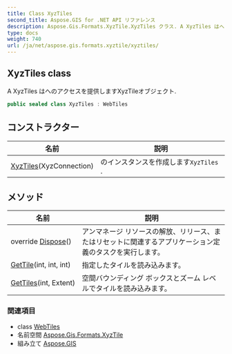 ```yaml
---
title: Class XyzTiles
second_title: Aspose.GIS for .NET API リファレンス
description: Aspose.Gis.Formats.XyzTile.XyzTiles クラス. A XyzTiles はへのアクセスを提供しますXyzTileオブジェクト.
type: docs
weight: 740
url: /ja/net/aspose.gis.formats.xyztile/xyztiles/
---
```

## XyzTiles class

A XyzTiles はへのアクセスを提供しますXyzTileオブジェクト.

```csharp
public sealed class XyzTiles : WebTiles
```

## コンストラクター

| 名前 | 説明 |
| --- | --- |
| [XyzTiles](xyztiles/)(XyzConnection) | のインスタンスを作成します`XyzTiles` . |

## メソッド

| 名前 | 説明 |
| --- | --- |
| override [Dispose](../../aspose.gis.formats.xyztile/xyztiles/dispose/)() | アンマネージ リソースの解放、リリース、またはリセットに関連するアプリケーション定義のタスクを実行します。 |
| [GetTile](../../aspose.gis.formats.xyztile/xyztiles/gettile/)(int, int, int) | 指定したタイルを読み込みます。 |
| [GetTiles](../../aspose.gis.formats.xyztile/xyztiles/gettiles/)(int, Extent) | 空間バウンディング ボックスとズーム レベルでタイルを読み込みます。 |

### 関連項目

* class [WebTiles](../../aspose.gis.raster.web/webtiles/)
* 名前空間 [Aspose.Gis.Formats.XyzTile](../../aspose.gis.formats.xyztile/)
* 組み立て [Aspose.GIS](../../)


